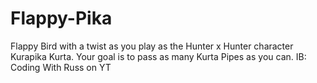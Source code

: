 # Flappy-Pika
Flappy Bird with a twist as you play as the Hunter x Hunter character Kurapika Kurta. Your goal is to pass as many Kurta Pipes as you can.
IB: Coding With Russ on YT
